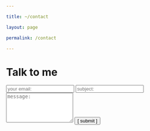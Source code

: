 ```yaml
---

title: ~/contact

layout: page

permalink: /contact

---
```



# Talk to me


<form action="https://formspree.io/xnqgnrqg" method="POST">

  <input type="text" id="email" name="email" placeholder="your email:" autocomplete="off">

  <input type="text" id="subject" name="subject" placeholder="subject:" autocomplete="off">

  <textarea rows="5" id="message" name="message" placeholder="message:" autocomplete="off"></textarea>

  <input type="submit" value="[ submit ]">

</form>
